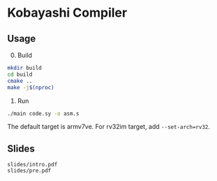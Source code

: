 # Kobayashi Compiler

## Usage

0. Build

```bash
mkdir build
cd build
cmake ..
make -j$(nproc)
```

1. Run

```bash
./main code.sy -o asm.s
```

The default target is armv7ve. For rv32im target, add `--set-arch=rv32`.

## Slides

```
slides/intro.pdf
slides/pre.pdf
```

